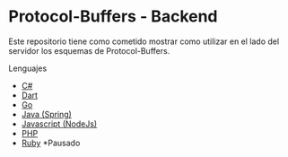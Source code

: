 # Protocol-Buffers - Backend

Este repositorio tiene como cometido mostrar como utilizar en el lado del servidor los esquemas de Protocol-Buffers.

Lenguajes
* [C#](./csharp)
* [Dart](./dart)
* [Go](./go)
* [Java (Spring)](./java)
* [Javascript (NodeJs)](./nodejs)
* [PHP](./php)
* [Ruby](./ruby) *Pausado